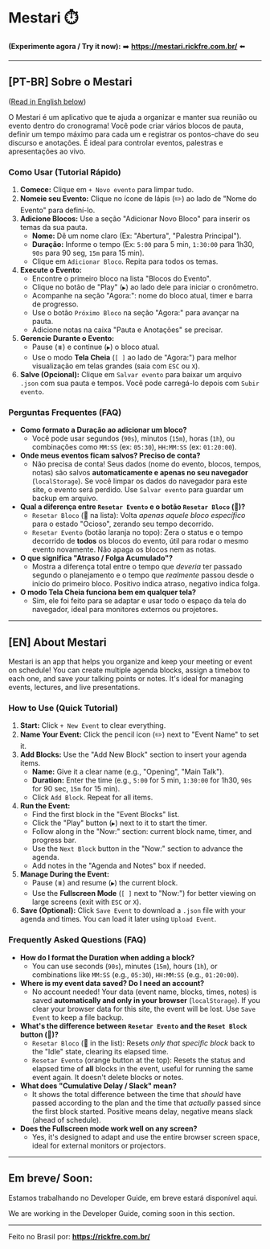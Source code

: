 # Mestari ⏱️

**(Experimente agora / Try it now):**
➡️ **https://mestari.rickfre.com.br/** ⬅️

---

## [PT-BR] Sobre o Mestari

([Read in English below](#en-about-mestari))

O Mestari é um aplicativo que te ajuda a organizar e manter sua reunião ou evento dentro do cronograma! Você pode criar vários blocos de pauta, definir um tempo máximo para cada um e registrar os pontos-chave do seu discurso e anotações. É ideal para controlar eventos, palestras e apresentações ao vivo.

### Como Usar (Tutorial Rápido)

1.  **Comece:** Clique em `+ Novo evento` para limpar tudo.
2.  **Nomeie seu Evento:** Clique no ícone de lápis (✏️) ao lado de "Nome do Evento" para definí-lo.
3.  **Adicione Blocos:** Use a seção "Adicionar Novo Bloco" para inserir os temas da sua pauta.
    * **Nome:** Dê um nome claro (Ex: "Abertura", "Palestra Principal").
    * **Duração:** Informe o tempo (Ex: `5:00` para 5 min, `1:30:00` para 1h30, `90s` para 90 seg, `15m` para 15 min).
    * Clique em `Adicionar Bloco`. Repita para todos os temas.
4.  **Execute o Evento:**
    * Encontre o primeiro bloco na lista "Blocos do Evento".
    * Clique no botão de "Play" (`▶️`) ao lado dele para iniciar o cronômetro.
    * Acompanhe na seção "Agora:": nome do bloco atual, timer e barra de progresso.
    * Use o botão `Próximo Bloco` na seção "Agora:" para avançar na pauta.
    * Adicione notas na caixa "Pauta e Anotações" se precisar.
5.  **Gerencie Durante o Evento:**
    * Pause (`⏸️`) e continue (`▶️`) o bloco atual.
    * Use o modo **Tela Cheia** (`[ ]` ao lado de "Agora:") para melhor visualização em telas grandes (saia com `ESC` ou `X`).
6.  **Salve (Opcional):** Clique em `Salvar evento` para baixar um arquivo `.json` com sua pauta e tempos. Você pode carregá-lo depois com `Subir evento`.

### Perguntas Frequentes (FAQ)

* **Como formato a Duração ao adicionar um bloco?**
    * Você pode usar segundos (`90s`), minutos (`15m`), horas (`1h`), ou combinações como `MM:SS` (ex: `05:30`), `HH:MM:SS` (ex: `01:20:00`).
* **Onde meus eventos ficam salvos? Preciso de conta?**
    * Não precisa de conta! Seus dados (nome do evento, blocos, tempos, notas) são salvos **automaticamente e apenas no seu navegador** (`localStorage`). Se você limpar os dados do navegador para este site, o evento será perdido. Use `Salvar evento` para guardar um backup em arquivo.
* **Qual a diferença entre `Resetar Evento` e o botão `Resetar Bloco` (🔄)?**
    * `Resetar Bloco` (🔄 na lista): Volta *apenas aquele bloco específico* para o estado "Ocioso", zerando seu tempo decorrido.
    * `Resetar Evento` (botão laranja no topo): Zera o status e o tempo decorrido de **todos** os blocos do evento, útil para rodar o mesmo evento novamente. Não apaga os blocos nem as notas.
* **O que significa "Atraso / Folga Acumulado"?**
    * Mostra a diferença total entre o tempo que *deveria* ter passado segundo o planejamento e o tempo que *realmente* passou desde o início do primeiro bloco. Positivo indica atraso, negativo indica folga.
* **O modo Tela Cheia funciona bem em qualquer tela?**
    * Sim, ele foi feito para se adaptar e usar todo o espaço da tela do navegador, ideal para monitores externos ou projetores.

---

## [EN] About Mestari

Mestari is an app that helps you organize and keep your meeting or event on schedule! You can create multiple agenda blocks, assign a timebox to each one, and save your talking points or notes. It's ideal for managing events, lectures, and live presentations.

### How to Use (Quick Tutorial)

1.  **Start:** Click `+ New Event` to clear everything.
2.  **Name Your Event:** Click the pencil icon (✏️) next to "Event Name"  to set it.
3.  **Add Blocks:** Use the "Add New Block" section to insert your agenda items.
    * **Name:** Give it a clear name (e.g., "Opening", "Main Talk").
    * **Duration:** Enter the time (e.g., `5:00` for 5 min, `1:30:00` for 1h30, `90s` for 90 sec, `15m` for 15 min).
    * Click `Add Block`. Repeat for all items.
4.  **Run the Event:**
    * Find the first block in the "Event Blocks" list.
    * Click the "Play" button (`▶️`) next to it to start the timer.
    * Follow along in the "Now:" section: current block name, timer, and progress bar.
    * Use the `Next Block`  button in the "Now:" section to advance the agenda.
    * Add notes in the "Agenda and Notes" box if needed.
5.  **Manage During the Event:**
    * Pause (`⏸️`) and resume (`▶️`) the current block.
    * Use the **Fullscreen Mode** (`[ ]` next to "Now:") for better viewing on large screens (exit with `ESC` or `X`).
6.  **Save (Optional):** Click `Save Event` to download a `.json` file with your agenda and times. You can load it later using `Upload Event`.

### Frequently Asked Questions (FAQ)

* **How do I format the Duration when adding a block?**
    * You can use seconds (`90s`), minutes (`15m`), hours (`1h`), or combinations like `MM:SS` (e.g., `05:30`), `HH:MM:SS` (e.g., `01:20:00`).
* **Where is my event data saved? Do I need an account?**
    * No account needed! Your data (event name, blocks, times, notes) is saved **automatically and only in your browser** (`localStorage`). If you clear your browser data for this site, the event will be lost. Use `Save Event`  to keep a file backup.
* **What's the difference between `Resetar Evento` and the `Reset Block` button (🔄)?**
    * `Resetar Bloco` (🔄 in the list): Resets *only that specific block* back to the "Idle" state, clearing its elapsed time.
    * `Resetar Evento` (orange button at the top): Resets the status and elapsed time of **all** blocks in the event, useful for running the same event again. It doesn't delete blocks or notes.
* **What does "Cumulative Delay / Slack" mean?**
    * It shows the total difference between the time that *should* have passed according to the plan and the time that *actually* passed since the first block started. Positive means delay, negative means slack (ahead of schedule).
* **Does the Fullscreen mode work well on any screen?**
    * Yes, it's designed to adapt and use the entire browser screen space, ideal for external monitors or projectors.

---

## Em breve/ Soon:

Estamos trabalhando no Developer Guide, em breve estará disponível aqui. 

We are working in the Developer Guide, coming soon in this section. 

---

Feito no Brasil por: **https://rickfre.com.br/**

